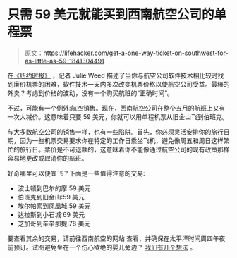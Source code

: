 # 只需 59 美元就能买到西南航空公司的单程票

> 原文：<https://lifehacker.com/get-a-one-way-ticket-on-southwest-for-as-little-as-59-1841304491>

在[《纽约时报》](https://www.nytimes.com/2020/01/27/business/cheap-airfare.html) ，记者 Julie Weed 描述了当你与航空公司软件技术相比较时找到廉价机票的困难，软件技术一天内多次改变机票价格以使航空公司受益。最棒的外卖？考虑到价格的波动，没有一个购买航班的“正确时间”。



不过，可能有一个例外:航空销售。现在，西南航空公司在整个五月的航班上又有一次大减价。这意味着只要 59 美元，你就可以用单程机票从旧金山飞到伯班克。

与大多数航空公司的销售一样，也有一些陷阱。首先，你必须灵活安排你的旅行日期，因为一些机票交易要求你在特定的工作日乘坐飞机，避免像周五和周日这样繁忙的旅行日。票价是不可退款的，这意味着你不能像通过航空公司的现有政策那样容易地更改或取消你的航班。

好奇哪里可以便宜飞？下面是一些值得注意的交易:

*   波士顿到巴尔的摩:59 美元
*   伯班克到旧金山:59 美元
*   埃尔帕索到凤凰城:59 美元
*   达拉斯到小石城:69 美元
*   芝加哥到辛辛那提:78 美元

要查看其余的交易，请前往西南航空的网站 查看，并确保在太平洋时间周四午夜前预订。试图避免坐在一个伤心欲绝的婴儿旁边？ [我们有几个想法](https://lifehacker.com/how-to-avoid-sitting-next-to-a-crying-baby-on-a-flight-1841258894) 。